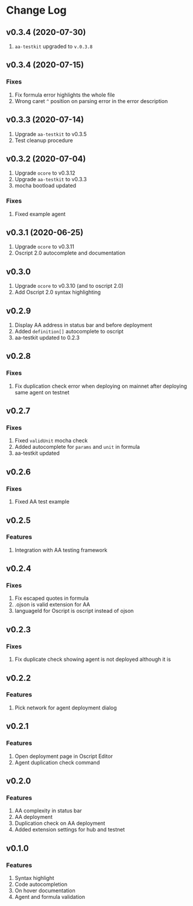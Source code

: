 # Change Log

## v0.3.4 (2020-07-30)
1. `aa-testkit` upgraded to `v.0.3.8`

## v0.3.4 (2020-07-15)

### Fixes
1. Fix formula error highlights the whole file
2. Wrong caret `^` position on parsing error in the error description

## v0.3.3 (2020-07-14)
1. Upgrade `aa-testkit` to v0.3.5
2. Test cleanup procedure

## v0.3.2 (2020-07-04)
1. Upgrade `ocore` to v0.3.12
2. Upgrade `aa-testkit` to v0.3.3
3. mocha bootload updated

### Fixes
1. Fixed example agent

## v0.3.1 (2020-06-25)
1. Upgrade `ocore` to v0.3.11
2. Oscript 2.0 autocomplete and documentation

## v0.3.0
1. Upgrade `ocore` to v0.3.10 (and to oscript 2.0)
2. Add Oscript 2.0 syntax highlighting

## v0.2.9
1. Display AA address in status bar and before deployment
2. Added `definition[]` autocomplete to oscript
3. aa-testkit updated to 0.2.3

## v0.2.8

### Fixes
1. Fix duplication check error when deploying on mainnet after deploying same agent on testnet

## v0.2.7

### Fixes
1. Fixed `validUnit` mocha check
2. Added autocomplete for `params` and `unit` in formula
3. aa-testkit updated

## v0.2.6

### Fixes
1. Fixed AA test example

## v0.2.5

### Features
1. Integration with AA testing framework

## v0.2.4

### Fixes
1. Fix escaped quotes in formula
2. .ojson is valid extension for AA
3. languageId for Oscript is oscript instead of ojson

## v0.2.3

### Fixes
1. Fix duplicate check showing agent is not deployed although it is

## v0.2.2

### Features
1. Pick network for agent deployment dialog

## v0.2.1

### Features
1. Open deployment page in Oscript Editor
2. Agent duplication check command

## v0.2.0

### Features
1. AA complexity in status bar
2. AA deployment
3. Duplication check on AA deployment
4. Added extension settings for hub and testnet

## v0.1.0

### Features
1. Syntax highlight
2. Code autocompletion
3. On hover documentation
4. Agent and formula validation

